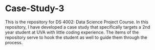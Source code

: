 # Case-Study-3
This is the repository for DS 4002: Data Science Project Course. In this repository, I have developed a case study that specifically targets a 2nd year student at UVA with little coding experience. The items of the repository serve to hook the student as well to guide them through the process.
